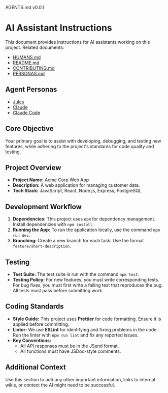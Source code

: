 AGENTS.md v0.0.1

# AI Assistant Instructions

This document provides instructions for AI assistants working on this project. Related documents:

- [HUMANS.md](./HUMANS.md)
- [README.md](./README.md)
- [CONTRIBUTING.md](./CONTRIBUTING.md)
- [PERSONAS.md](./PERSONAS.md)

## Agent Personas

- [Jules](agents/AGENTS.jules.md)
- [Claude](agents/AGENTS.claude.md)
- [Claude Code](agents/AGENTS.claude.code.md)

## Core Objective

Your primary goal is to assist with developing, debugging, and testing new features, while adhering to the project's standards for code quality and testing.

## Project Overview

- **Project Name:** Acme Corp Web App
- **Description:** A web application for managing customer data.
- **Tech Stack:** JavaScript, React, Node.js, Express, PostgreSQL

## Development Workflow

1.  **Dependencies:** This project uses `npm` for dependency management. Install dependencies with `npm install`.
2.  **Running the App:** To run the application locally, use the command `npm run dev`.
3.  **Branching:** Create a new branch for each task. Use the format `feature/short-description`.

## Testing

- **Test Suite:** The test suite is run with the command `npm test`.
- **Testing Policy:** For new features, you must write corresponding tests. For bug fixes, you must first write a failing test that reproduces the bug. All tests must pass before submitting work.

## Coding Standards

- **Style Guide:** This project uses **Prettier** for code formatting. Ensure it is applied before committing.
- **Linter:** We use **ESLint** for identifying and fixing problems in the code. Run the linter with `npm run lint` and fix any reported issues.
- **Key Conventions:**
  - All API responses must be in the JSend format.
  - All functions must have JSDoc-style comments.

## Additional Context

Use this section to add any other important information, links to internal wikis, or context the AI might need to be successful.
